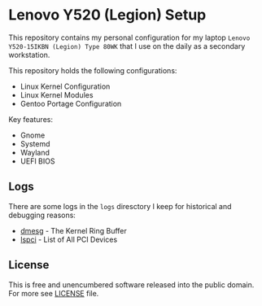 # Lenovo Y520 (Legion) Setup

This repository contains my personal configuration for my laptop
`Lenovo Y520-15IKBN (Legion) Type 80WK` that I use on the daily as
a secondary workstation.

This repository holds the following configurations:

- Linux Kernel Configuration
- Linux Kernel Modules
- Gentoo Portage Configuration

Key features:

- Gnome
- Systemd
- Wayland
- UEFI BIOS

## Logs

There are some logs in the `logs` diresctory I keep for historical and debugging
reasons:

- [dmesg](./logs/dmesg) - The Kernel Ring Buffer
- [lspci](./logs/lspci) - List of All PCI Devices

## License

This is free and unencumbered software released into the public domain.
For more see [LICENSE](./LICENSE) file.

